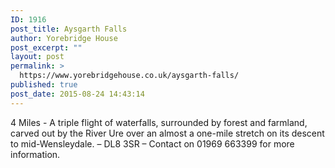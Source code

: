 ```yaml
---
ID: 1916
post_title: Aysgarth Falls
author: Yorebridge House
post_excerpt: ""
layout: post
permalink: >
  https://www.yorebridgehouse.co.uk/aysgarth-falls/
published: true
post_date: 2015-08-24 14:43:14
---
```

4 Miles - A triple flight of waterfalls, surrounded by forest and farmland, carved out by the River Ure over an almost a one-mile stretch on its descent to mid-Wensleydale. – DL8 3SR – Contact on 01969 663399 for more information.